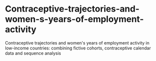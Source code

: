 # Contraceptive-trajectories-and-women-s-years-of-employment-activity
Contraceptive trajectories and women's years of employment activity in low-income countries: combining fictive cohorts, contraceptive calendar data and sequence analysis

